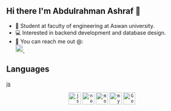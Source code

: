## Hi there I'm Abdulrahman Ashraf 👋
-  📖 Student at faculty of engineering at Aswan university.
-  💻 Interested in backend development and database design.
-  💬 You can reach me out @: <br/>
<a href="https://www.linkedin.com/in/abdulrahman-ashraf-571534160/"> <img width="20px" src="https://img.icons8.com/external-justicon-flat-justicon/2x/external-linkedin-social-media-justicon-flat-justicon.png"/> </a> &nbsp; &nbsp;


## Languages
[js](https://cdn.jsdelivr.net/npm/simple-icons@4.22.0/icons/javascript.svg)
<center>
  <code><img height="32" width="32" alt="js" src="https://cdn.jsdelivr.net/npm/simple-icons@4.22.0/icons/javascript.svg"></code>
  <code><img height="32" width="32" alt="nodejs" src="https://cdn.jsdelivr.net/npm/simple-icons@4.22.0/icons/node-dot-js.svg" /></code>
  <code><img height="32" width="32" alt="mongoDB" src="https://cdn.jsdelivr.net/npm/simple-icons@4.22.0/icons/mongodb.svg"></code>
  <code><img height="32" width="32" alt="mySQL" src="https://cdn.jsdelivr.net/npm/simple-icons@4.22.0/icons/mysql.svg"></code>
  <code><img height="32" width="32" alt="Go" src="https://cdn.jsdelivr.net/npm/simple-icons@4.22.0/icons/go.svg"></code>
</center>
